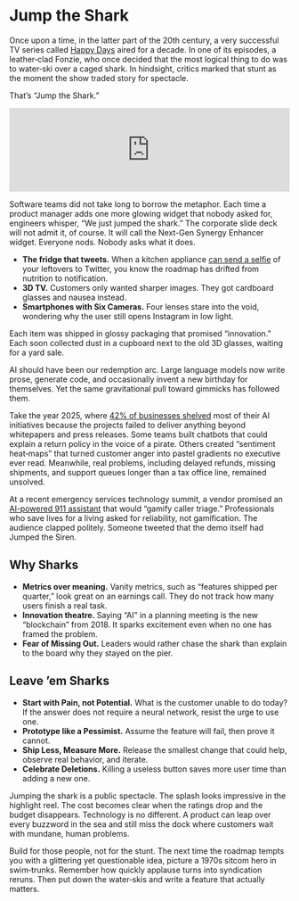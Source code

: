 # Jump the Shark

Once upon a time, in the latter part of the 20th century, a very successful TV series called [Happy Days](https://en.wikipedia.org/wiki/Happy_Days) aired for a decade. In one of its episodes, a leather‑clad Fonzie, who once decided that the most logical thing to do was to water‑ski over a caged shark. In hindsight, critics marked that stunt as the moment the show traded story for spectacle.

That’s “Jump the Shark.”

<iframe width="100%" height="auto" src="https://www.youtube.com/embed/6zWf0g1ErKo?si=o0nZ7nfi4xCNwC9f" title="Jump the Shark" frameborder="0" allow="accelerometer; autoplay; clipboard-write; encrypted-media; gyroscope; picture-in-picture; web-share" referrerpolicy="strict-origin-when-cross-origin" allowfullscreen></iframe>

Software teams did not take long to borrow the metaphor. Each time a product manager adds one more glowing widget that nobody asked for, engineers whisper, “We just jumped the shark.” The corporate slide deck will not admit it, of course. It will call the Next-Gen Synergy Enhancer widget. Everyone nods. Nobody asks what it does.

- **The fridge that tweets.** When a kitchen appliance [can send a selfie](https://www.tomsguide.com/home/i-didnt-expect-to-like-samsungs-new-ai-fridge-that-can-suggest-recipes-tell-you-the-weather-and-stream-your-favorite-playlists-but-now-im-obsessed) of your leftovers to Twitter, you know the roadmap has drifted from nutrition to notification.
- **3D TV.** Customers only wanted sharper images. They got cardboard glasses and nausea instead.
- **Smartphones with Six Cameras.** Four lenses stare into the void, wondering why the user still opens Instagram in low light.

Each item was shipped in glossy packaging that promised “innovation.” Each soon collected dust in a cupboard next to the old 3D glasses, waiting for a yard sale.

AI should have been our redemption arc. Large language models now write prose, generate code, and occasionally invent a new birthday for themselves. Yet the same gravitational pull toward gimmicks has followed them.

Take the year 2025, where [42% of businesses shelved](https://fortune.com/2025/06/11/ai-companies-employee-fatigue-failure/) most of their AI initiatives because the projects failed to deliver anything beyond whitepapers and press releases. Some teams built chatbots that could explain a return policy in the voice of a pirate. Others created “sentiment heat‑maps” that turned customer anger into pastel gradients no executive ever read. Meanwhile, real problems, including delayed refunds, missing shipments, and support queues longer than a tax office line, remained unsolved.

At a recent emergency services technology summit, a vendor promised an [AI-powered 911 assistant](https://www.prepared911.com/platform/non-emergency-triage) that would “gamify caller triage.” Professionals who save lives for a living asked for reliability, not gamification. The audience clapped politely. Someone tweeted that the demo itself had Jumped the Siren.

## Why Sharks

- **Metrics over meaning.** Vanity metrics, such as “features shipped per quarter,” look great on an earnings call. They do not track how many users finish a real task.
- **Innovation theatre.** Saying “AI” in a planning meeting is the new “blockchain” from 2018. It sparks excitement even when no one has framed the problem.
- **Fear of Missing Out.** Leaders would rather chase the shark than explain to the board why they stayed on the pier.

## Leave ’em Sharks

- **Start with Pain, not Potential.** What is the customer unable to do today? If the answer does not require a neural network, resist the urge to use one.
- **Prototype like a Pessimist.** Assume the feature will fail, then prove it cannot.
- **Ship Less, Measure More.** Release the smallest change that could help, observe real behavior, and iterate.
- **Celebrate Deletions.** Killing a useless button saves more user time than adding a new one.

Jumping the shark is a public spectacle. The splash looks impressive in the highlight reel. The cost becomes clear when the ratings drop and the budget disappears. Technology is no different. A product can leap over every buzzword in the sea and still miss the dock where customers wait with mundane, human problems.

Build for those people, not for the stunt. The next time the roadmap tempts you with a glittering yet questionable idea, picture a 1970s sitcom hero in swim‑trunks. Remember how quickly applause turns into syndication reruns. Then put down the water‑skis and write a feature that actually matters.